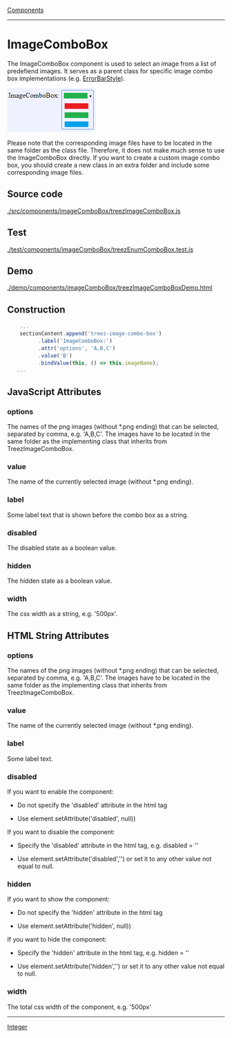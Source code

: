 [Components](../components.md)

----

# ImageComboBox
		
The ImageComboBox component is used to select an image from a list of predefiend images. It serves as a parent class
for specific image combo box implementations (e.g. [ErrorBarStyle](../errorBarStyle/errorBarStyle.md)). 
	
![](../../images/treez_image_combo_box.png)

Please note that the corresponding image files have to be located in the same folder as the class file. Therefore, it does not make much sense to use the ImageComboBox directly. If you want to create a custom image combo box, you should create a new class in an extra folder and include some corresponding image files. 
		
## Source code

[./src/components/imageComboBox/treezImageComboBox.js](../../../src/components/imageComboBox/treezImageComboBox.js)

## Test

[./test/components/imageComboBox/treezEnumComboBox.test.js](../../../test/components/imageComboBox/treezImageComboBox.test.js)

## Demo

[./demo/components/imageComboBox/treezImageComboBoxDemo.html](../../../demo/components/imageComboBox/treezImageComboBoxDemo.html)

## Construction

```javascript
    ...
    sectionContent.append('treez-image-combo-box')
		  .label('ImageComboBox:')
		  .attr('options', 'A,B,C')
		  .value('B')		
		  .bindValue(this, () => this.imageName);	
   ...
```

## JavaScript Attributes

### options

The names of the png images (without *.png ending) that can be selected, separated by comma, e.g. 'A,B,C'. The images have to be located in the same folder as the implementing class that inherits from TreezImageComboBox. 

### value

The name of the currently selected image (without *.png ending). 

### label

Some label text that is shown before the combo box as a string. 

### disabled

The disabled state as a boolean value. 

### hidden

The hidden state as a boolean value.

### width

The css width as a string, e.g. '500px'.

## HTML String Attributes

### options
The names of the png images (without *.png ending) that can be selected, separated by comma, e.g. 'A,B,C'. The images have to be located in the same folder as the implementing class that inherits from TreezImageComboBox. 

### value

The name of the currently selected image (without *.png ending). 

### label

Some label text.

### disabled

If you want to enable the component:

* Do not specify the 'disabled' attribute in the html tag

* Use element.setAttribute('disabled', null)) 

If you want to disable the component:

* Specify the 'disabled' attribute in the html tag, e.g. disabled = ''

* Use element.setAttribute('disabled','') or set it to any other value not equal to null. 

### hidden

If you want to show the component:

* Do not specify the 'hidden' attribute in the html tag

* Use element.setAttribute('hidden', null)) 

If you want to hide the component:

* Specify the 'hidden' attribute in the html tag, e.g. hidden = ''

* Use element.setAttribute('hidden','') or set it to any other value not equal to null. 

### width

The total css width of the component, e.g. '500px'


----

[Integer](../number/integer.md)

